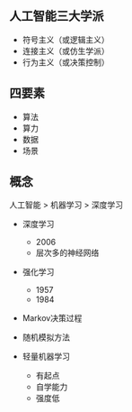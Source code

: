 ## 人工智能三大学派 ##
- 符号主义（或逻辑主义）
- 连接主义（或仿生学派）
- 行为主义（或决策控制）

## 四要素 ##
- 算法
- 算力
- 数据
- 场景

## 概念 ##
人工智能 > 机器学习 > 深度学习

- 深度学习
	- 2006
	- 层次多的神经网络 

- 强化学习
	- 1957
	- 1984
- Markov决策过程
- 随机模拟方法
- 轻量机器学习
	- 有起点
	- 自学能力
	- 强度低
